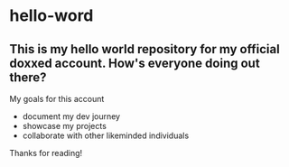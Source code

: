# hello-word

## This is my hello world repository for my official doxxed account. How's everyone doing out there?

My goals for this account 

- document my dev journey 
- showcase my projects 
- collaborate with other likeminded individuals 

Thanks for reading!
